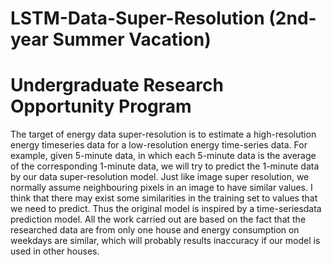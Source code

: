 # LSTM-Data-Super-Resolution (2nd-year Summer Vacation)
# Undergraduate Research Opportunity Program
The target of energy data super-resolution is to estimate a high-resolution energy timeseries data for a low-resolution energy time-series data. For example, given 5-minute
data, in which each 5-minute data is the average of the corresponding 1-minute data,
we will try to predict the 1-minute data by our data super-resolution model.
Just like image super resolution, we normally assume neighbouring pixels in an image
to have similar values. I think that there may exist some similarities in the training set
to values that we need to predict. Thus the original model is inspired by a time-seriesdata prediction model.
All the work carried out are based on the fact that the researched data are from only one
house and energy consumption on weekdays are similar, which will probably results
inaccuracy if our model is used in other houses.
